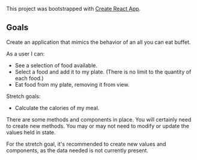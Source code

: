 This project was bootstrapped with [Create React App](https://github.com/facebook/create-react-app).

## Goals

Create an application that mimics the behavior of an all you can eat buffet.

As a user I can: 

* See a selection of food available.
* Select a food and add it to my plate. (There is no limit to the quantity of each food.)
* Eat food from my plate, removing it from view.

Stretch goals:

* Calculate the calories of my meal.

There are some methods and components in place. You will certainly need to create new methods. You may or may not need to modify or update the values held in state.

For the stretch goal, it's recommended to create new values and components, as the data needed is not currently present.